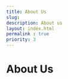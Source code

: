 ```yaml
---
title: About Us
slug: 
description: About us
layout: index.html
permalink : true
priority: 3
---
```


# About Us
